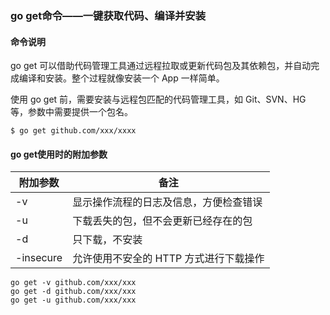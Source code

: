 ### go get命令——一键获取代码、编译并安装
#### 命令说明
go get 可以借助代码管理工具通过远程拉取或更新代码包及其依赖包，并自动完成编译和安装。整个过程就像安装一个 App 一样简单。

使用 go get 前，需要安装与远程包匹配的代码管理工具，如 Git、SVN、HG 等，参数中需要提供一个包名。 

```
$ go get github.com/xxx/xxxx

```


#### go get使用时的附加参数
附加参数|备注
---|---
-v|显示操作流程的日志及信息，方便检查错误
-u|下载丢失的包，但不会更新已经存在的包
-d|只下载，不安装
-insecure|允许使用不安全的 HTTP 方式进行下载操作

```
go get -v github.com/xxx/xxx
go get -d github.com/xxx/xxx
go get -u github.com/xxx/xxx
```